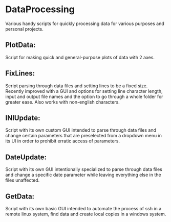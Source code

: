 # DataProcessing

Various handy scripts for quickly processing data for various purposes and personal projects.

PlotData:
---------
Script for making quick and general-purpose plots of data with 2 axes.

FixLines:
---------
Script parsing through data files and setting lines to be a fixed size. Recently improved with a GUI and options for setting line character length, input and output file names and the option to go through a whole folder for greater ease. Also works with non-english characters.

INIUpdate:
--------------
Script with its own custom GUI intended to parse through data files and change certain parameters that are preselected from a dropdown menu in its UI in order to prohibit erratic access of parameters.

DateUpdate:
--------------
Script with its own GUI intentionally specialized to parse through data files and change a specific date parameter while leaving everything else in the files unaffected.

GetData:
--------------
Script with its own basic GUI intended to automate the process of ssh in a remote linux system, find data and create local copies in a windows system.
